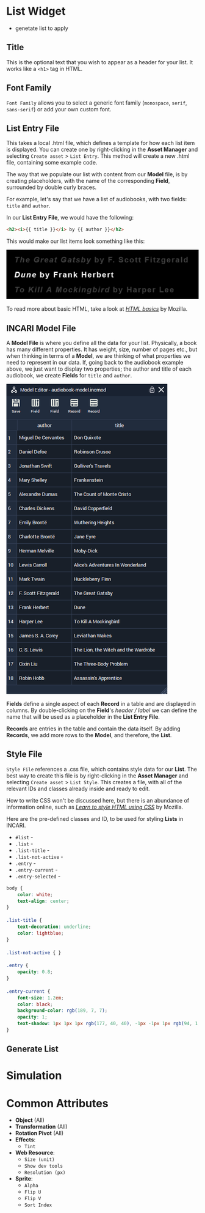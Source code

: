 # List Widget
- genetate list to apply

## Title

This is the optional text that you wish to appear as a header for your list. It works like a `<h1>` tag in HTML. 

## Font Family

`Font Family` allows you to select a generic font family \(`monospace`, `serif`, `sans-serif`\) or add your own custom font.

## List Entry File

This takes a local .html file, which defines a template for how each list item is displayed. You can create one by right-clicking in the **Asset Manager** and selecting `Create asset` > `List Entry`. This method will create a new .html file, containing some example code.

The way that we populate our list with content from our **Model** file, is by creating placeholders, with the name of the corresponding **Field**, surrounded by double curly braces.

For example, let's say that we have a list of audiobooks, with two fields: `title` and `author`.

In our **List Entry File**, we would have the following:

```html
<h2><i>{{ title }}</i> by {{ author }}</h2>
```

This would make our list items look something like this:

![](../../.gitbook/assets/list-item.png)

To read more about basic HTML, take a look at [*HTML basics*](https://developer.mozilla.org/en-US/docs/Learn/Getting_started_with_the_web/HTML_basics) by Mozilla.

## INCARI Model File

A **Model File** is where you define all the data for your list. Physically, a book has many different properties. It has weight, size, number of pages etc., but when thinking in terms of a **Model**, we are thinking of what properties we need to represent in our data. If, going back to the audiobook example above, we just want to display two properties; the author and title of each audiobook, we create **Fields** for `title` and `author`.

![](../../.gitbook/assets/model-editor.png)

**Fields** define a single aspect of each **Record** in a table and are displayed in columns. By double-clicking on the **Field**'s *header / label* we can define the name that will be used as a placeholder in the **List Entry File**.

**Records** are entries in the table and contain the data itself. By adding **Records**, we add more rows to the **Model**, and therefore, the **List**.

## Style File

`Style File` references a .css file, which contains style data for our **List**. The best way to create this file is by right-clicking in the **Asset Manager** and selecting `Create asset` > `List Style`. This creates a file, with all of the relevant IDs and classes already inside and ready to edit.

How to write CSS won't be discussed here, but there is an abundance of information online, such as 
[*Learn to style HTML using CSS*](https://developer.mozilla.org/en-US/docs/Learn/CSS) by Mozilla.

Here are the pre-defined classes and ID, to be used for styling **Lists** in INCARI.

- `#list` - 
- `.list` - 
- `.list-title` - 
- `.list-not-active` - 
- `.entry` - 
- `.entry-current` - 
- `.entry-selected` -



```css
body {
    color: white;    
    text-align: center;
}

.list-title {
    text-decoration: underline;
    color: lightblue;
}

.list-not-active { }

.entry {
    opacity: 0.8;
}

.entry-current {
    font-size: 1.2em;
    color: black;
    background-color: rgb(189, 7, 7); 
    opacity: 1;
    text-shadow: 1px 1px 1px rgb(177, 40, 40), -1px -1px 1px rgb(94, 1, 1);
}

```

## Generate List


# Simulation


# Common Attributes
- **Object** (All)
- **Transformation** (All)
- **Rotation Pivot** (All)
- **Effects**:
  - `Tint`
- **Web Resource**:
  - `Size (unit)`
  - `Show dev tools`
  - `Resolution (px)`
- **Sprite**:
  - `Alpha`
  - `Flip U`
  - `Flip V`
  - `Sort Index`